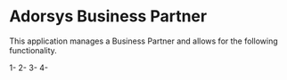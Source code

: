 Adorsys Business Partner
=========================

This application manages a Business Partner and allows for the following functionality.

1-
2-
3-
4-
